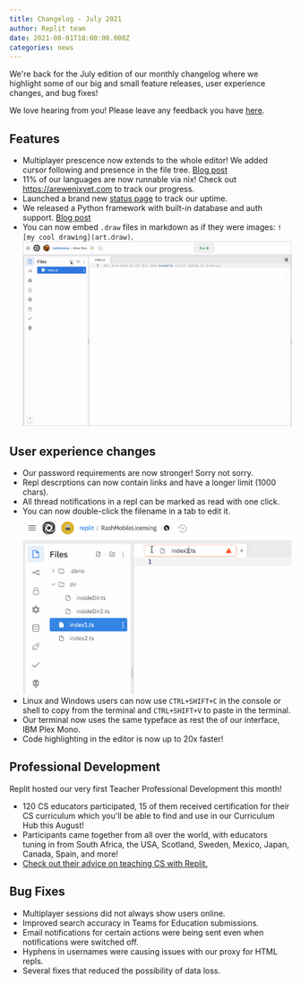```yaml
---
title: Changelog - July 2021
author: Replit team
date: 2021-08-01T18:00:00.000Z
categories: news
---
```

We're back for the July edition of our monthly changelog where we highlight some of our big and small feature releases, user experience changes, and bug fixes!

We love hearing from you! Please leave any feedback you have [here](https://replit.canny.io/general-feedback).


## Features

- Multiplayer prescence now extends to the whole editor! We added cursor following and presence in the file tree. [Blog post](https://blog.replit.com/collaborative-coding)
- 11% of our languages are now runnable via nix! Check out https://arewenixyet.com to track our progress.
- Launched a brand new [status page](https://status.replit.com/) to track our uptime.
- We released a Python framework with built-in database and auth support. [Blog post](https://blog.replit.com/replit-web)
-  You can now embed `.draw` files in markdown as if they were images: `![my cool drawing](art.draw)`.
![](images/changelog/draw.gif)

## User experience changes

- Our password requirements are now stronger! Sorry not sorry.
- Repl descrptions can now contain links and have a longer limit (1000 chars).
- All thread notifications in a repl can be marked as read with one click.
- You can now double-click the filename in a tab to edit it.
![replit draw files](images/changelog/double-click-to-rename.gif)
- Linux and Windows users can now use `CTRL+SHIFT+C` in the console or shell to copy from the terminal and `CTRL+SHIFT+V` to paste in the terminal.
- Our terminal now uses the same typeface as rest the of our interface, IBM Plex Mono.
- Code highlighting in the editor is now up to 20x faster!


## Professional Development

Replit hosted our very first Teacher Professional Development this month! 
- 120 CS educators participated, 15 of them received certification for their CS curriculum which you'll be able to find and use in our Curriculum Hub this August!
- Participants came together from all over the world, with educators tuning in from South Africa, the USA, Scotland, Sweden, Mexico, Japan, Canada, Spain, and more! 
- [Check out their advice on teaching CS with Replit.](https://community.replit.com/t/advice-icebreaker/120) 

## Bug Fixes

- Multiplayer sessions did not always show users online.
- Improved search accuracy in Teams for Education submissions. 
- Email notifications for certain actions were being sent even when notifications were switched off.
- Hyphens in usernames were causing issues with our proxy for HTML repls.
- Several fixes that reduced the possibility of data loss.
